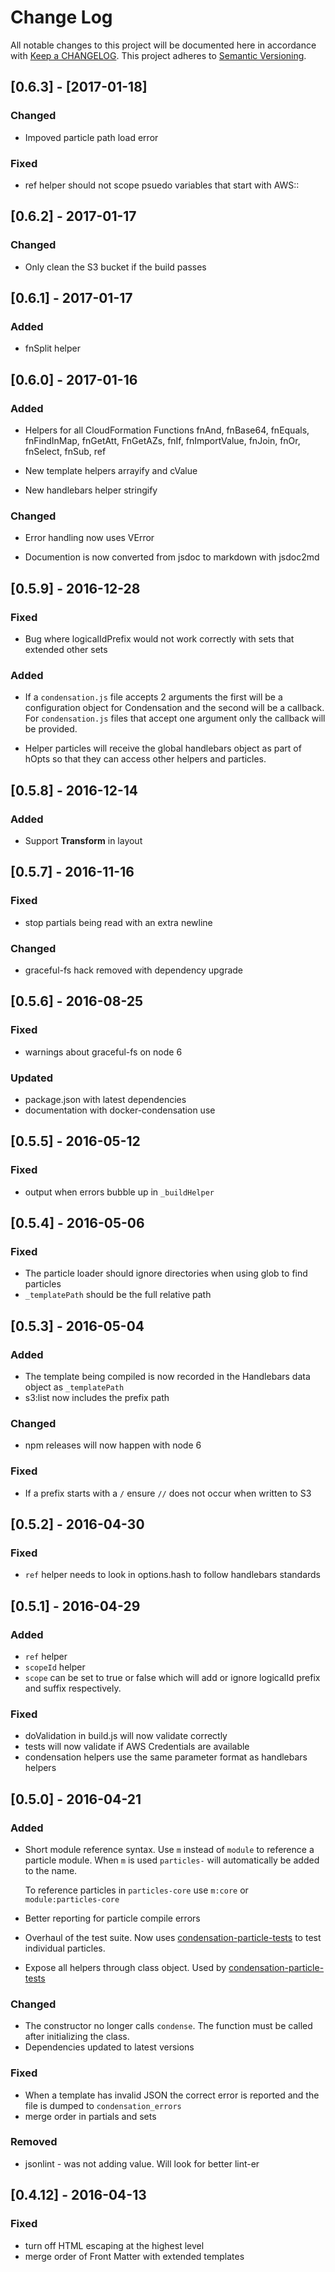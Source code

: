 # Change Log
All notable changes to this project will be documented here in
accordance with [Keep a CHANGELOG][keep-changelog-url].
This project adheres to [Semantic Versioning][semver-url].

## [0.6.3] - [2017-01-18]
### Changed
- Impoved particle path load error

### Fixed
- ref helper should not scope psuedo variables that start with AWS::

## [0.6.2] - 2017-01-17
### Changed
- Only clean the S3 bucket if the build passes

## [0.6.1] - 2017-01-17
### Added
- fnSplit helper

## [0.6.0] - 2017-01-16
### Added
- Helpers for all CloudFormation Functions fnAnd, fnBase64, fnEquals,
  fnFindInMap, fnGetAtt, FnGetAZs, fnIf, fnImportValue, fnJoin, fnOr,
  fnSelect, fnSub, ref

- New template helpers arrayify and cValue

- New handlebars helper stringify

### Changed
- Error handling now uses VError

- Documention is now converted from jsdoc to markdown with jsdoc2md

## [0.5.9] - 2016-12-28
### Fixed
- Bug where logicalIdPrefix would not work correctly with sets that
  extended other sets

### Added
- If a `condensation.js` file accepts 2 arguments the first will be a
  configuration object for Condensation and the second will be a
  callback. For `condensation.js` files that accept one argument only
  the callback will be provided.

- Helper particles will receive the global handlebars object as part of
  hOpts so that they can access other helpers and particles.


## [0.5.8] - 2016-12-14
### Added
- Support **Transform** in layout

## [0.5.7] - 2016-11-16
### Fixed
- stop partials being read with an extra newline

### Changed
- graceful-fs hack removed with dependency upgrade

## [0.5.6] - 2016-08-25
### Fixed
- warnings about graceful-fs on node 6

### Updated
- package.json with latest dependencies
- documentation with docker-condensation use

## [0.5.5] - 2016-05-12
### Fixed
- output when errors bubble up in `_buildHelper`

## [0.5.4] - 2016-05-06
### Fixed
- The particle loader should ignore directories when using glob to find
  particles
- `_templatePath` should be the full relative path

## [0.5.3] - 2016-05-04
### Added
- The template being compiled is now recorded in the Handlebars data
  object as `_templatePath`
- s3:list now includes the prefix path

### Changed
- npm releases will now happen with node 6

### Fixed
- If a prefix starts with a `/` ensure `//` does not occur when
  written to S3

## [0.5.2] - 2016-04-30
### Fixed
- `ref` helper needs to look in options.hash to follow handlebars
  standards

## [0.5.1] - 2016-04-29
### Added
- `ref` helper
- `scopeId` helper
- `scope` can be set to true or false which will add or ignore logicalId
  prefix and suffix respectively.

### Fixed
- doValidation in build.js will now validate correctly
- tests will now validate if AWS Credentials are available
- condensation helpers use the same parameter format as handlebars helpers

## [0.5.0] - 2016-04-21
### Added
- Short module reference syntax. Use `m` instead of `module` to
  reference a particle module.  When `m` is used `particles-` will
  automatically be added to the name.
  
  To reference particles in `particles-core` use `m:core` or
  `module:particles-core`

- Better reporting for particle compile errors

- Overhaul of the test suite. Now uses
  [condensation-particle-tests][cpt-url] to test individual particles.

- Expose all helpers through class object. Used by
  [condensation-particle-tests][cpt-url]

### Changed
- The constructor no longer calls `condense`. The function must be
  called after initializing the class.
- Dependencies updated to latest versions

### Fixed
- When a template has invalid JSON the correct error is reported and the
  file is dumped to `condensation_errors`
- merge order in partials and sets

### Removed
- jsonlint - was not adding value.  Will look for better lint-er

## [0.4.12] - 2016-04-13
### Fixed
- turn off HTML escaping at the highest level
- merge order of Front Matter with extended templates

[keep-changelog-url]: http://keepachangelog.com/
[cpt-url]: https://github.com/SungardAS/condensation-particle-tests
[semver-url]: http://semver.org
